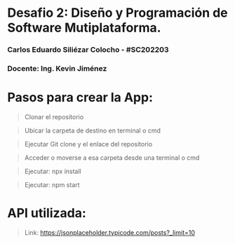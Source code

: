 # Desafio 2: Diseño y Programación de Software Mutiplataforma.

### Carlos Eduardo Siliézar Colocho - #SC202203
### Docente: Ing. Kevin Jiménez

# Pasos para crear la App:

> Clonar el repositorio

> Ubicar la carpeta de destino en terminal o cmd

> Ejecutar Git clone y el enlace del repositorio

> Acceder o moverse a esa carpeta desde una terminal o cmd

> Ejecutar: npx install

> Ejecutar: npm start

# API utilizada:

> Link: https://jsonplaceholder.typicode.com/posts?_limit=10

